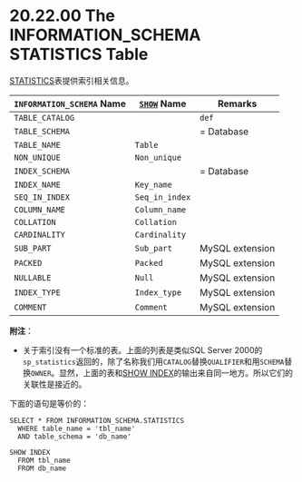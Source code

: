 

# 20.22.00 The INFORMATION_SCHEMA STATISTICS Table

[STATISTICS]()表提供索引相关信息。

<table>
<thead>
<tr>
	<th scope="col"><code class="literal">INFORMATION_SCHEMA</code> Name</th>
	<th scope="col"><a class="link" href="show.html" title="13.7.5. SHOW Syntax"><code class="literal">SHOW</code></a> Name</th>
	<th scope="col">Remarks</th>
</tr>
</thead>

<tbody>
<tr>
	<td scope="row"><code class="literal">TABLE_CATALOG</code></td>
	<td> </td>
	<td><code class="literal">def</code></td>
</tr>

<tr>
	<td scope="row"><code class="literal">TABLE_SCHEMA</code></td>
	<td> </td>
	<td>= Database</td>
</tr>

<tr>
	<td scope="row"><code class="literal">TABLE_NAME</code></td>
	<td><code class="literal">Table</code></td>
	<td> </td>
</tr>

<tr>
	<td scope="row"><code class="literal">NON_UNIQUE</code></td>
	<td><code class="literal">Non_unique</code></td>
	<td> </td>
</tr>

<tr>
	<td scope="row"><code class="literal">INDEX_SCHEMA</code></td>
	<td> </td>
	<td>= Database</td>
</tr>

<tr>
	<td scope="row"><code class="literal">INDEX_NAME</code></td>
	<td><code class="literal">Key_name</code></td>
	<td> </td>
</tr>

<tr>
	<td scope="row"><code class="literal">SEQ_IN_INDEX</code></td>
	<td><code class="literal">Seq_in_index</code></td>
	<td> </td>
</tr>

<tr>
	<td scope="row"><code class="literal">COLUMN_NAME</code></td>
	<td><code class="literal">Column_name</code></td>
	<td> </td>
</tr>

<tr>
	<td scope="row"><code class="literal">COLLATION</code></td>
	<td><code class="literal">Collation</code></td>
	<td> </td>
</tr>

<tr>
	<td scope="row"><code class="literal">CARDINALITY</code></td>
	<td><code class="literal">Cardinality</code></td>
	<td> </td>
</tr>

<tr>
	<td scope="row"><code class="literal">SUB_PART</code></td>
	<td><code class="literal">Sub_part</code></td>
	<td>MySQL extension</td>
</tr>

<tr>
	<td scope="row"><code class="literal">PACKED</code></td>
	<td><code class="literal">Packed</code></td>
	<td>MySQL extension</td>
</tr>

<tr>
	<td scope="row"><code class="literal">NULLABLE</code></td>
	<td><code class="literal">Null</code></td>
	<td>MySQL extension</td>
</tr>

<tr>
	<td scope="row"><code class="literal">INDEX_TYPE</code></td>
	<td><code class="literal">Index_type</code></td>
	<td>MySQL extension</td>
</tr>

<tr>
	<td scope="row"><code class="literal">COMMENT</code></td>
	<td><code class="literal">Comment</code></td>
	<td>MySQL extension</td>
</tr>
</tbody>
</table>

**附注**：

- 关于索引没有一个标准的表。上面的列表是类似SQL Server 2000的`sp_statistics`返回的，除了名称我们用`CATALOG`替换`QUALIFIER`和用`SCHEMA`替换`OWNER`。显然，上面的表和[SHOW INDEX]()的输出来自同一地方。所以它们的关联性是接近的。

下面的语句是等价的：

	SELECT * FROM INFORMATION_SCHEMA.STATISTICS
	  WHERE table_name = 'tbl_name'
	  AND table_schema = 'db_name'
	
	SHOW INDEX
	  FROM tbl_name
	  FROM db_name
